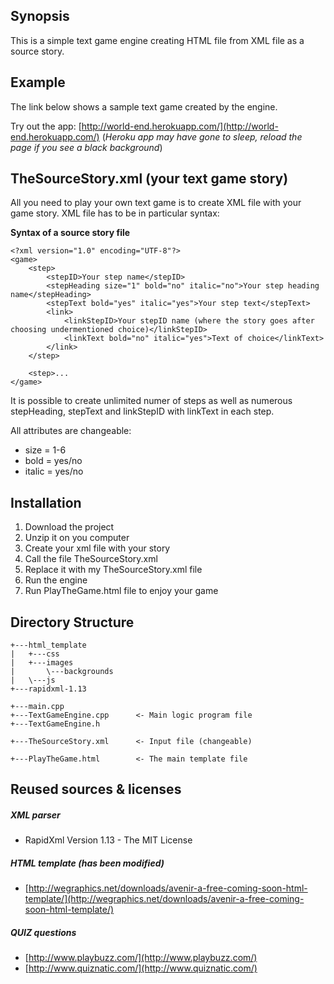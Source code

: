## Synopsis 

This is a simple text game engine creating HTML file from XML file as a source story. 

## Example

The link below shows a sample text game created by the engine. 

Try out the app: [http://world-end.herokuapp.com/](http://world-end.herokuapp.com/) (_Heroku app may have gone to sleep, reload the page if you see a black background_)

## TheSourceStory.xml (your text game story)

All you need to play your own text game is to create XML file with your game story. 
XML file has to be in particular syntax:

**Syntax of a source story file**

```
<?xml version="1.0" encoding="UTF-8"?>
<game>
	<step>
		<stepID>Your step name</stepID>
		<stepHeading size="1" bold="no" italic="no">Your step heading name</stepHeading>
		<stepText bold="yes" italic="yes">Your step text</stepText>
		<link>
			<linkStepID>Your stepID name (where the story goes after choosing undermentioned choice)</linkStepID>
			<linkText bold="no" italic="yes">Text of choice</linkText>
		</link>
	</step>
	
	<step>...
</game>
```

It is possible to create unlimited numer of steps as well as numerous stepHeading, stepText and linkStepID with linkText in each step. 

All attributes are changeable:

* size = 1-6
* bold = yes/no
* italic = yes/no

## Installation

1. Download the project
2. Unzip it on you computer
3. Create your xml file with your story
4. Call the file TheSourceStory.xml
5. Replace it with my TheSourceStory.xml file
6. Run the engine
7. Run PlayTheGame.html file to enjoy your game

## Directory Structure
```
+---html_template
|   +---css
|   +---images
|       \---backgrounds
|   \---js
+---rapidxml-1.13

+---main.cpp
+---TextGameEngine.cpp		<- Main logic program file
+---TextGameEngine.h

+---TheSourceStory.xml		<- Input file (changeable)

+---PlayTheGame.html		<- The main template file
```
## Reused sources & licenses
##### _XML parser_
- RapidXml Version 1.13 - The MIT License

##### _HTML template (has been modified)_
- [http://wegraphics.net/downloads/avenir-a-free-coming-soon-html-template/](http://wegraphics.net/downloads/avenir-a-free-coming-soon-html-template/)

##### _QUIZ questions_
- [http://www.playbuzz.com/](http://www.playbuzz.com/)
- [http://www.quiznatic.com/](http://www.quiznatic.com/)
